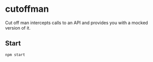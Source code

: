 cutoffman
=========

Cut off man intercepts calls to an API and provides you with a mocked version of it.

## Start
```bash
npm start
```
